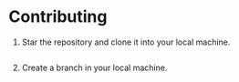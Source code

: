 # Contributing

1. Star the repository and clone it into your local machine.
    ``` git clone "https:/github.com/username/example.git"
    ```
2. Create a branch in your local machine.